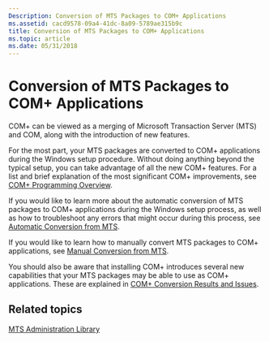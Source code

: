 ```yaml
---
Description: Conversion of MTS Packages to COM+ Applications
ms.assetid: cacd9578-09a4-41dc-8a09-5789ae315b9c
title: Conversion of MTS Packages to COM+ Applications
ms.topic: article
ms.date: 05/31/2018
---
```


# Conversion of MTS Packages to COM+ Applications

COM+ can be viewed as a merging of Microsoft Transaction Server (MTS) and COM, along with the introduction of new features.

For the most part, your MTS packages are converted to COM+ applications during the Windows setup procedure. Without doing anything beyond the typical setup, you can take advantage of all the new COM+ features. For a list and brief explanation of the most significant COM+ improvements, see [COM+ Programming Overview](com--programming-overview.md).

If you would like to learn more about the automatic conversion of MTS packages to COM+ applications during the Windows setup process, as well as how to troubleshoot any errors that might occur during this process, see [Automatic Conversion from MTS](automatic-conversion-from-mts.md).

If you would like to learn how to manually convert MTS packages to COM+ applications, see [Manual Conversion from MTS](manual-conversion-from-mts.md).

You should also be aware that installing COM+ introduces several new capabilities that your MTS packages may be able to use as COM+ applications. These are explained in [COM+ Conversion Results and Issues](com--conversion-results-and-issues.md).

## Related topics

<dl> <dt>

[MTS Administration Library](mts-administration-library.md)
</dt> </dl>

 

 



